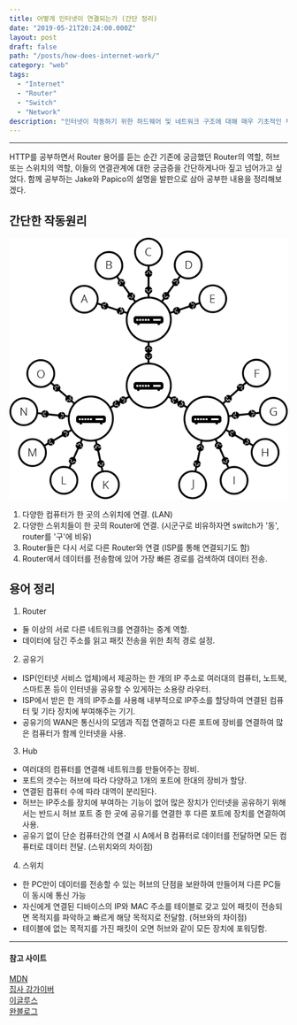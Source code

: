 ```yaml
---
title: 어떻게 인터넷이 연결되는가 (간단 정리)
date: "2019-05-21T20:24:00.000Z"
layout: post
draft: false
path: "/posts/how-does-internet-work/"
category: "web"
tags:
  - "Internet"
  - "Router"
  - "Switch"
  - "Network"
description: "인터넷이 작동하기 위한 하드웨어 및 네트워크 구조에 대해 매우 기초적인 부분만 간단히 정리하고자 한다."
---
```

---
HTTP를 공부하면서 Router 용어를 듣는 순간 기존에 궁금했던 Router의 역할, 허브 또는 스위치의 역할, 이들의 연결관계에 대한 궁금증을 간단하게나마 짚고 넘어가고 싶었다. 함께 공부하는 Jake와 Papico의 설명을 발판으로 삼아 공부한 내용을 정리해보겠다.

## 간단한 작동원리

![internet_works](internet-schema-5.png)

1. 다양한 컴퓨터가 한 곳의 스위치에 연결. (LAN)
2. 다양한 스위치들이 한 곳의 Router에 연결. (시군구로 비유하자면 switch가 '동', router를 '구'에 비유)
3. Router들은 다시 서로 다른 Router와 연결 (ISP를 통해 연결되기도 함)
4. Router에서 데이터를 전송함에 있어 가장 빠른 경로를 검색하여 데이터 전송.


## 용어 정리

1. Router

- 둘 이상의 서로 다른 네트워크를 연결하는 중계 역할.
- 데이터에 담긴 주소를 읽고 패킷 전송을 위한 최적 경로 설정.

2. 공유기

- ISP(인터넷 서비스 업체)에서 제공하는 한 개의 IP 주소로 여러대의 컴퓨터, 노트북, 스마트폰 등이 인터넷을 공유할 수 있게하는 소용량 라우터.
- ISP에서 받은 한 개의 IP주소를 사용해 내부적으로 IP주소를 할당하여 연결된 컴퓨터 및 기타 장치에 부여해주는 기기.
- 공유기의 WAN은 통신사의 모뎀과 직접 연결하고 다른 포트에 장비를 연결하여 많은 컴퓨터가 함께 인터넷을 사용.

3. Hub

- 여러대의 컴퓨터를 연결해 네트워크를 만들어주는 장비.
- 포트의 갯수는 허브에 따라 다양하고 1개의 포트에 한대의 장비가 할당.
- 연결된 컴퓨터 수에 따라 대역이 분리된다.
- 허브는 IP주소를 장치에 부여하는 기능이 없어 많은 장치가 인터넷을 공유하기 위해서는 반드시 허브 포트 중 한 곳에 공유기를 연결한 후 다른 포트에 장치를 연결하여 사용.
- 공유기 없이 단순 컴퓨터간의 연결 시 A에서 B 컴퓨터로 데이터를 전달하면 모든 컴퓨터로 데이터 전달. (스위치와의 차이점)

4. 스위치

- 한 PC만이 데이터를 전송할 수 있는 허브의 단점을 보완하여 만들어져 다른 PC들이 동시에 통신 가능
- 자신에게 연결된 디바이스의 IP와 MAC 주소를 테이블로 갖고 있어 패킷이 전송되면 목적지를 파악하고 빠르게 해당 목적지로 전달함. (허브와의 차이점)
- 테이블에 없는 목적지를 가진 패킷이 오면 허브와 같이 모든 장치에 포워딩함.

---
#### 참고 사이트
[MDN](https://developer.mozilla.org/en-US/docs/Learn/Common_questions/How_does_the_Internet_work)<br>
[집사 강가이버](https://kkdww.tistory.com/151) <br>
[이글루스](http://egloos.zum.com/oxteen/v/5458427)<br>
[완블로그](https://minwan1.github.io/2018/10/01/2018-09-03-network-network-divice/)
